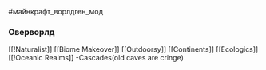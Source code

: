 #майнкрафт_ворлдген_мод 
### Оверворлд

[[!Naturalist]]
[[Biome Makeover]]
[[Outdoorsy]]
[[Continents]]
[[Ecologics]]
[[!Oceanic Realms]]
-Cascades(old caves are cringe)